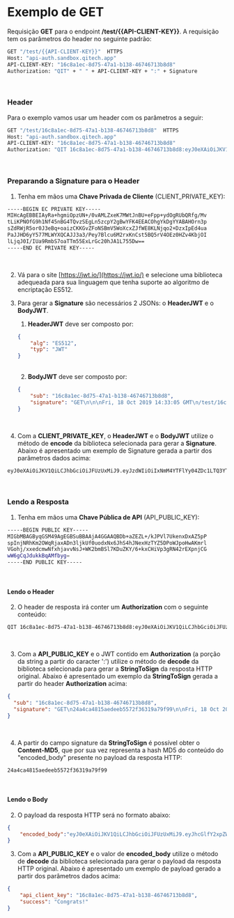 # Exemplo de GET

Requisição **GET** para o endpoint **/test/{{API-CLIENT-KEY}}**. A requisição tem os
parâmetros do header no seguinte padrão:

```bash
GET "/test/{{API-CLIENT-KEY}}"  HTTPS
Host: "api-auth.sandbox.qitech.app"
API-CLIENT-KEY: "16c8a1ec-8d75-47a1-b138-46746713b8d8"
Authorization: "QIT" + " " + API-CLIENT-KEY + ":" + Signature
```
<br>

### Header
Para o exemplo vamos usar um header com os parâmetros a seguir:

```bash
GET "/test/16c8a1ec-8d75-47a1-b138-46746713b8d8"  HTTPS
Host: "api-auth.sandbox.qitech.app"
API-CLIENT-KEY: "16c8a1ec-8d75-47a1-b138-46746713b8d8"
Authorization: "QIT 16c8a1ec-8d75-47a1-b138-46746713b8d8:eyJ0eXAiOiJKV1QiLCJhbGciOiJFUzUxMiJ9.eyJzdWIiOiIxNmM4YTFlYy04ZDc1LTQ3YTEtYjEzOC00Njc0NjcxM2I4ZDgiLCJzaWduYXR1cmUiOiJHRVRcblxuXG5GcmksIDE4IE9jdCAyMDE5IDE0OjMzOjA1IEdNVFxuL3Rlc3QvMTZjOGExZWMtOGQ3NS00N2ExLWIxMzgtNDY3NDY3MTNiOGQ4In0.AMhEw4ZyYmjOPTi_awjzCOcDeSRLb1p5gsrbqlP9QR3FdHe9y1Q3ORoXBLjJAFtt5tGTJ2dFzeTmzbldOB_JRSwbAJ5b7qV78dpMky_IjyKFtg_o3xofb0NsUFIX8QYnKMoOwL5RON8BRRKzv6DTS3MRa9rzi_LUIUPibZ5VtSREKbsE
```
<br>

### Preparando a Signature para o Header

1. Tenha em mãos uma **Chave Privada de Cliente** (CLIENT_PRIVATE_KEY):
```bash
-----BEGIN EC PRIVATE KEY-----
MIHcAgEBBEIAyRa+hgmiOpzUN+/0vAMLZxeK7MWtJnBU+eFpp+ydOgRUbQRfg/Mv
tLiKPNOfG9h1Nf45nBG4TQvzSEgLn5zcpY2gBwYFK4EEACOhgYkDgYYABAHOrn3p
sZdRWjR5or0J3eBq+oaizCKKGvZFoNSBmV5WoXcxZJfWE8KLNjqo2+DzxIpEd4ua
PaJJHD6yY577MLWYXQCAJJ3a3/Pey7Blcu6M2rxKnCst5BQ5rV4OEz0HZv4KbjOI
lLjqJ0I/IUa9RmbS7oaTTm55ExLrGc20hJA1L755Dw==
-----END EC PRIVATE KEY-----
```
<br>

2. Vá para o site [https://jwt.io/](https://jwt.io/) e selecione uma
   biblioteca adequeada para sua linguagem que tenha suporte ao
   algoritmo de encriptação ES512.

3. Para gerar a **Signature** são necessários 2 JSONs: o **HeaderJWT** e
   o **BodyJWT**.
    1. **HeaderJWT** deve ser composto por:
    ```json
    {
        "alg": "ES512",
        "typ": "JWT"
    }
    ```
    <br>

    2. **BodyJWT** deve ser composto por:
    ```json
    {
        "sub": "16c8a1ec-8d75-47a1-b138-46746713b8d8",
        "signature": "GET\n\n\nFri, 18 Oct 2019 14:33:05 GMT\n/test/16c8a1ec-8d75-47a1-b138-46746713b8d8"
    }
    ```
    <br>

4. Com a **CLIENT_PRIVATE_KEY**, o **HeaderJWT** e o **BodyJWT** utilize
   o método de **encode** da biblioteca selecionada para gerar a
   **Signature**. Abaixo é apresentado um exemplo de Signature gerada a
   partir dos parâmetros dados acima:
```bash
eyJ0eXAiOiJKV1QiLCJhbGciOiJFUzUxMiJ9.eyJzdWIiOiIxNmM4YTFlYy04ZDc1LTQ3YTEtYjEzOC00Njc0NjcxM2I4ZDgiLCJzaWduYXR1cmUiOiJHRVRcblxuXG5GcmksIDE4IE9jdCAyMDE5IDE0OjMzOjA1IEdNVFxuL3Rlc3QvMTZjOGExZWMtOGQ3NS00N2ExLWIxMzgtNDY3NDY3MTNiOGQ4In0.AMhEw4ZyYmjOPTi_awjzCOcDeSRLb1p5gsrbqlP9QR3FdHe9y1Q3ORoXBLjJAFtt5tGTJ2dFzeTmzbldOB_JRSwbAJ5b7qV78dpMky_IjyKFtg_o3xofb0NsUFIX8QYnKMoOwL5RON8BRRKzv6DTS3MRa9rzi_LUIUPibZ5VtSREKbsE
```
<br>

### Lendo a Resposta

1. Tenha em mãos uma **Chave Pública de API** (API_PUBLIC_KEY):
```bash
-----BEGIN PUBLIC KEY-----
MIGbMBAGByqGSM49AgEGBSuBBAAjA4GGAAQBDb+aZEZL+/kJPVl7UkenxDxAZ5pP
spInjNRhKm2OWqRjaxADn3ljkUf0uodxNx6JhS4hJNexHzTYZ5DPoWJpoHwAKmrl
VGohj/xxedcmwNfxhjavvNsJ+WK2bmBSl7KDuZKY/6+kxCHiVp3gRN42rEXpnjCG
wW6gCqJdukkBqAMfbyg=
-----END PUBLIC KEY-----
```
<br>

#### Lendo o Header

2. O header de resposta irá conter um **Authorization** com o seguinte conteúdo:

```bash
QIT 16c8a1ec-8d75-47a1-b138-46746713b8d8:eyJ0eXAiOiJKV1QiLCJhbGciOiJFUzUxMiJ9.eyJzdWIiOiIxNmM4YTFlYy04ZDc1LTQ3YTEtYjEzOC00Njc0NjcxM2I4ZDgiLCJzaWduYXR1cmUiOiJHRVRcbjI0YTRjYTQ4MTVhZWRlZWI1NTcyZjM2MzE5YTc5Zjk5XG5cbkZyaSwgMTggT2N0IDIwMTkgMTQ6MzM6MDUgR01UXG4vdGVzdC8xNmM4YTFlYy04ZDc1LTQ3YTEtYjEzOC00Njc0NjcxM2I4ZDgifQ.ANbpWxXH7uX0oB9hUA7rlqzpxXqFhOXg5wdMUob-0EonQclRu2dUX8L1Qukrf0Y4dBTBtITuvxvx2QyR3rfT7tAIActdKzIxwLXYJsQatJ2y1_Q1ZLaKqDNpFEQ8D_qayEcb4aYekAjpV2Ya65Y51pUnvc1YfJ_TJ-6QmUqfEF1roIcm
```
<br>

3. Com a **API_PUBLIC_KEY** e o JWT contido em **Authorization** (a porção
da string a partir do caracter ':') utilize o método de **decode** da
biblioteca selecionada para gerar a **StringToSign** da resposta HTTP
original. Abaixo é apresentado um exemplo da **StringToSign** gerada a partir do
header **Authorization** acima:

```json
{
  "sub": "16c8a1ec-8d75-47a1-b138-46746713b8d8",
  "signature": "GET\n24a4ca4815aedeeb5572f36319a79f99\n\nFri, 18 Oct 2019 14:33:05 GMT\n/test/16c8a1ec-8d75-47a1-b138-46746713b8d8"
}
```
<br> 

4. A partir do campo signature da **StringToSign** é possível obter o
   **Content-MD5**, que por sua vez representa a hash MD5 do conteúdo do
   "encoded_body" presente no payload da resposta HTTP:

```bash
24a4ca4815aedeeb5572f36319a79f99
```
<br>

#### Lendo o Body

2. O payload da resposta HTTP será no formato abaixo:
```json
{
    "encoded_body":"eyJ0eXAiOiJKV1QiLCJhbGciOiJFUzUxMiJ9.eyJhcGlfY2xpZW50X2tleSI6IjE2YzhhMWVjLThkNzUtNDdhMS1iMTM4LTQ2NzQ2NzEzYjhkOCIsInN1Y2Nlc3MiOiJDb25ncmF0cyEifQ.APX7cAcrNSS1Qon14pUTmTMnj1aQHuYLMSPGp1km5-ExsiwR5zhLFnIRVPSEuwydacn4wDW__tGyuJozSC5leVRsAX7quEqboBCVT85N_2j4kbO6j3TVD_WtH98e2z5hKijLVoav2Q41JoA5MvV346TCwLbJlQgjI9XplH9AxUGjcpXT", 
}
```

3. Com a **API_PUBLIC_KEY** e o valor de **encoded_body** utilize o
   método de **decode** da biblioteca selecionada para gerar o payload
   da resposta HTTP original. Abaixo é apresentado um exemplo de payload
   gerado a partir dos parâmetros dados acima:
```json
{
    "api_client_key": "16c8a1ec-8d75-47a1-b138-46746713b8d8",
    "success": "Congrats!"
}
```
